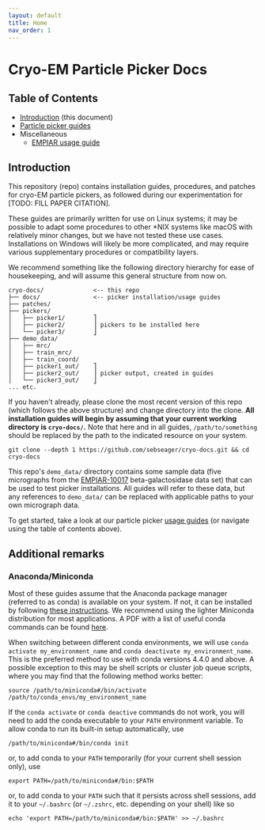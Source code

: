 ```yaml
---
layout: default
title: Home
nav_order: 1
---
```


# Cryo-EM Particle Picker Docs

## Table of Contents

- [Introduction](#introduction) (this document)
- [Particle picker guides](pickers)
- Miscellaneous
    - [EMPIAR usage guide](empiar.md)

## Introduction

This repository (repo) contains installation guides, procedures, and patches for cryo-EM particle pickers, as followed during our experimentation for [TODO: FILL PAPER CITATION].

These guides are primarily written for use on Linux systems; it may be possible to adapt some procedures to other *NIX systems like macOS with relatively minor changes, but we have not tested these use cases. Installations on Windows will likely be more complicated, and may require various supplementary procedures or compatibility layers.

We recommend something like the following directory hierarchy for ease of housekeeping, and will assume this general structure from now on.

```text
cryo-docs/              <-- this repo
├── docs/               <-- picker installation/usage guides
├── patches/
├── pickers/
│   ├── picker1/        ⎤
│   ├── picker2/        ⎥ pickers to be installed here
│   └── picker3/        ⎦
├── demo_data/
│   ├── mrc/
│   ├── train_mrc/
│   ├── train_coord/
│   ├── picker1_out/    ⎤
│   ├── picker2_out/    ⎥ picker output, created in guides
│   └── picker3_out/    ⎦
... etc.
```

If you haven't already, please clone the most recent version of this repo (which follows the above structure) and change directory into the clone. **All installation guides will begin by assuming that your current working directory is `cryo-docs/`.** Note that here and in all guides, `/path/to/something` should be replaced by the path to the indicated resource on your system.

```shell script
git clone --depth 1 https://github.com/sebseager/cryo-docs.git && cd cryo-docs
```

This repo's `demo_data/` directory contains some sample data (five micrographs from the [EMPIAR-10017](https://www.ebi.ac.uk/pdbe/emdb/empiar/entry/10017/) beta-galactosidase data set) that can be used to test picker installations. All guides will refer to these data, but any references to `demo_data/` can be replaced with applicable paths to your own micrograph data.

To get started, take a look at our particle picker [usage guides](/docs) (or navigate using the table of contents above).

## Additional remarks

### Anaconda/Miniconda

Most of these guides assume that the Anaconda package manager (referred to as conda) is available on your system. If not, it can be installed by following [these instructions](https://docs.conda.io/projects/conda/en/latest/user-guide/install/). We recommend using the lighter Miniconda distribution for most applications. A PDF with a list of useful conda commands can be found [here](https://docs.conda.io/projects/conda/en/4.6.0/_downloads/52a95608c49671267e40c689e0bc00ca/conda-cheatsheet.pdf).

When switching between different conda environments, we will use `conda activate my_environment_name` and `conda deactivate my_environment_name`. This is the preferred method to use with conda versions 4.4.0 and above. A possible exception to this may be shell scripts or cluster job queue scripts, where you may find that the following method works better:

```shell script
source /path/to/miniconda#/bin/activate /path/to/conda_envs/my_environment_name
``` 

If the `conda activate` or `conda deactive` commands do not work, you will need to add the conda executable to your `PATH` environment variable. To allow conda to run its built-in setup automatically, use

```shell script
/path/to/miniconda#/bin/conda init
```

or, to add conda to your `PATH` temporarily (for your current shell session only), use

```shell script
export PATH=/path/to/miniconda#/bin:$PATH
```

or, to add conda to your `PATH` such that it persists across shell sessions, add it to your `~/.bashrc` (or `~/.zshrc`, etc. depending on your shell) like so

```shell script
echo 'export PATH=/path/to/miniconda#/bin:$PATH' >> ~/.bashrc
```

